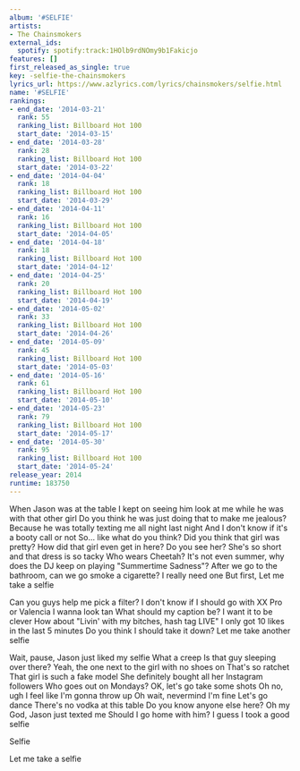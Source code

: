 ```yaml
---
album: '#SELFIE'
artists:
- The Chainsmokers
external_ids:
  spotify: spotify:track:1HOlb9rdNOmy9b1Fakicjo
features: []
first_released_as_single: true
key: -selfie-the-chainsmokers
lyrics_url: https://www.azlyrics.com/lyrics/chainsmokers/selfie.html
name: '#SELFIE'
rankings:
- end_date: '2014-03-21'
  rank: 55
  ranking_list: Billboard Hot 100
  start_date: '2014-03-15'
- end_date: '2014-03-28'
  rank: 28
  ranking_list: Billboard Hot 100
  start_date: '2014-03-22'
- end_date: '2014-04-04'
  rank: 18
  ranking_list: Billboard Hot 100
  start_date: '2014-03-29'
- end_date: '2014-04-11'
  rank: 16
  ranking_list: Billboard Hot 100
  start_date: '2014-04-05'
- end_date: '2014-04-18'
  rank: 18
  ranking_list: Billboard Hot 100
  start_date: '2014-04-12'
- end_date: '2014-04-25'
  rank: 20
  ranking_list: Billboard Hot 100
  start_date: '2014-04-19'
- end_date: '2014-05-02'
  rank: 33
  ranking_list: Billboard Hot 100
  start_date: '2014-04-26'
- end_date: '2014-05-09'
  rank: 45
  ranking_list: Billboard Hot 100
  start_date: '2014-05-03'
- end_date: '2014-05-16'
  rank: 61
  ranking_list: Billboard Hot 100
  start_date: '2014-05-10'
- end_date: '2014-05-23'
  rank: 79
  ranking_list: Billboard Hot 100
  start_date: '2014-05-17'
- end_date: '2014-05-30'
  rank: 95
  ranking_list: Billboard Hot 100
  start_date: '2014-05-24'
release_year: 2014
runtime: 183750
---
```

When Jason was at the table
I kept on seeing him look at me while he was with that other girl
Do you think he was just doing that to make me jealous?
Because he was totally texting me all night last night
And I don't know if it's a booty call or not
So... like what do you think?
Did you think that girl was pretty?
How did that girl even get in here?
Do you see her?
She's so short and that dress is so tacky
Who wears Cheetah?
It's not even summer, why does the DJ keep on playing "Summertime Sadness"?
After we go to the bathroom, can we go smoke a cigarette?
I really need one
But first,
Let me take a selfie



Can you guys help me pick a filter?
I don't know if I should go with XX Pro or Valencia
I wanna look tan
What should my caption be?
I want it to be clever
How about "Livin' with my bitches, hash tag LIVE"
I only got 10 likes in the last 5 minutes
Do you think I should take it down?
Let me take another selfie



Wait, pause, Jason just liked my selfie
What a creep
Is that guy sleeping over there?
Yeah, the one next to the girl with no shoes on
That's so ratchet
That girl is such a fake model
She definitely bought all her Instagram followers
Who goes out on Mondays?
OK, let's go take some shots
Oh no, ugh I feel like I'm gonna throw up
Oh wait, nevermind I'm fine
Let's go dance
There's no vodka at this table
Do you know anyone else here?
Oh my God, Jason just texted me
Should I go home with him?
I guess I took a good selfie

Selfie 

Let me take a selfie
